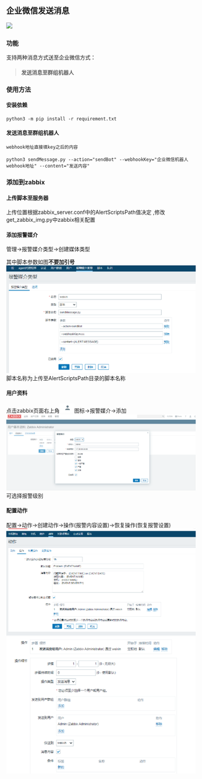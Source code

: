 ## 企业微信发送消息
![](https://img.shields.io/badge/python-3.6-green)
### 功能
支持两种消息方式送至企业微信方式：
> #### 发送消息至群组机器人
    
### 使用方法
#### 安装依赖

    python3 -m pip install -r requirement.txt    

#### 发送消息至群组机器人
    webhook地址直接填key之后的内容

    python3 sendMessage.py --action="sendBot" --webhookKey="企业微信机器人webhook地址" --content="发送内容"

### 添加到zabbix
#### 上传脚本至服务器
上传位置根据zabbix_server.conf中的AlertScriptsPath值决定 ,修改get_zabbix_img.py中zabbix相关配置
#### 添加报警媒介
管理->报警媒介类型->创建媒体类型

其中脚本参数如图**不要加引号**
![](https://github.com/s-h/workweixin/blob/master/img/1.png)
脚本名称为上传至AlertScriptsPath目录的脚本名称
#### 用户资料
点击zabbix页面右上角![](https://github.com/s-h/workweixin/blob/master/img/5.png)图标->报警媒介->添加
![](https://github.com/s-h/workweixin/blob/master/img/2.png)
可选择报警级别
#### 配置动作
配置->动作->创建动作->操作(报警内容设置)->恢复操作(恢复报警设置)
![](https://github.com/s-h/workweixin/blob/master/img/3.png)
![](https://github.com/s-h/workweixin/blob/master/img/4.png)